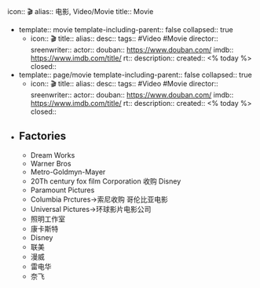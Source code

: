 icon:: 🎬
alias:: 电影, Video/Movie
title:: Movie

  - template:: movie
    template-including-parent:: false
    collapsed:: true
    - icon:: 🎬
      title:: 
      alias:: 
      desc:: 
      tags:: #Video #Movie
      director:: 
      sreenwriter:: 
      actor:: 
      douban:: https://www.douban.com/
      imdb:: https://www.imdb.com/title/
      rt:: 
      description:: 
      created:: <% today %>
      closed::
  - template:: page/movie
    template-including-parent:: false
    collapsed:: true
    - icon:: 🎬
      title:: 
      alias:: 
      desc:: 
      tags:: #Video #Movie
      director:: 
      sreenwriter:: 
      actor:: 
      douban:: https://www.douban.com/
      imdb:: https://www.imdb.com/title/
      rt:: 
      description:: 
      created:: <% today %>
      closed::
- ## Factories
  - Dream Works
  - Warner Bros
  - Metro-Goldmyn-Mayer
  - 20Th century fox film Corporation 收购  Disney
  - Paramount Pictures
  - Columbia Prctures→索尼收购 哥伦比亚电影
  - Universal Pictures→环球影片电影公司
  - 照明工作室
  - 康卡斯特
  - Disney
  - 联美
  - 漫威
  - 雷电华
  - 奈飞